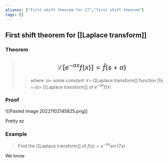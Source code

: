 ```yaml
---
aliases: ["first shift theorem for LT","first shift theorem"]
tags: []
---
```


## First shift theorem for [[Laplace transform]]

### Theorem

> ## $$ \mathcal{L}[e^{-ax}f(x)] = \tilde{f}(s+a) $$ 
>> where:
>> $a=$ some constant
>> $\mathcal{L}=$ [[Laplace transform]] function
>> $\tilde{f}(s+a)=$ [[Laplace transform]] of $e^{-ax}f(x)$

### Proof

![[Pasted image 20221102145825.png]]

Pretty ez

### Example

> Find the [[Laplace transform]] of $f(x)=e^{-4x}\sin(7x)$

We know 
